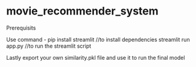 # movie_recommender_system

Prerequisits

Use command -
pip install streamlit  //to install dependencies
streamlit run app.py //to run the streamlit script

Lastly export your own similarity.pkl file and use it to run the final model



